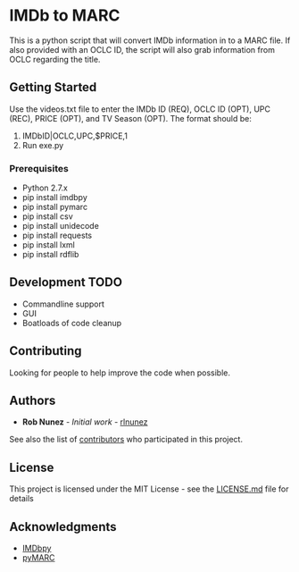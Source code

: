 # IMDb to MARC

This is a python script that will convert IMDb information in to a MARC file. If also provided with an OCLC ID, the script will also grab information from OCLC regarding the title.

## Getting Started

Use the videos.txt file to enter the IMDb ID (REQ), OCLC ID (OPT), UPC (REC), PRICE (OPT), and TV Season (OPT). The format should be:

1) IMDbID|OCLC,UPC,$PRICE,1
2) Run exe.py

### Prerequisites

* Python 2.7.x
* pip install imdbpy
* pip install pymarc
* pip install csv
* pip install unidecode
* pip install requests
* pip install lxml
* pip install rdflib

## Development TODO

* Commandline support
* GUI
* Boatloads of code cleanup

## Contributing

Looking for people to help improve the code when possible.


## Authors

* **Rob Nunez** - *Initial work* - [rlnunez](https://github.com/rlnunez)

See also the list of [contributors](https://github.com/rlnunez/IMDb-to-MARC/contributors) who participated in this project.

## License

This project is licensed under the MIT License - see the [LICENSE.md](LICENSE.md) file for details

## Acknowledgments

* [IMDbpy](https://github.com/alberanid/imdbpy)
* [pyMARC](https://github.com/edsu/pymarc)
